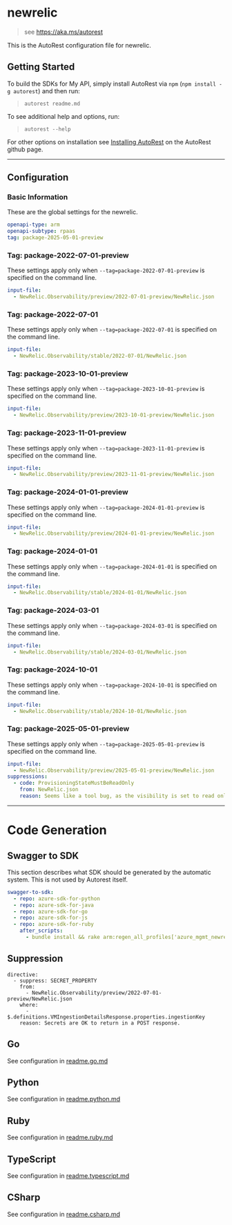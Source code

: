 # newrelic

> see https://aka.ms/autorest

This is the AutoRest configuration file for newrelic.

## Getting Started

To build the SDKs for My API, simply install AutoRest via `npm` (`npm install -g autorest`) and then run:

> `autorest readme.md`

To see additional help and options, run:

> `autorest --help`

For other options on installation see [Installing AutoRest](https://aka.ms/autorest/install) on the AutoRest github page.

---

## Configuration

### Basic Information

These are the global settings for the newrelic.

```yaml
openapi-type: arm
openapi-subtype: rpaas
tag: package-2025-05-01-preview
```

### Tag: package-2022-07-01-preview

These settings apply only when `--tag=package-2022-07-01-preview` is specified on the command line.

```yaml $(tag) == 'package-2022-07-01-preview'
input-file:
  - NewRelic.Observability/preview/2022-07-01-preview/NewRelic.json
```

### Tag: package-2022-07-01

These settings apply only when `--tag=package-2022-07-01` is specified on the command line.

```yaml $(tag) == 'package-2022-07-01'
input-file:
  - NewRelic.Observability/stable/2022-07-01/NewRelic.json
```

### Tag: package-2023-10-01-preview

These settings apply only when `--tag=package-2023-10-01-preview` is specified on the command line.

```yaml $(tag) == 'package-2023-10-01-preview'
input-file:
  - NewRelic.Observability/preview/2023-10-01-preview/NewRelic.json
```

### Tag: package-2023-11-01-preview

These settings apply only when `--tag=package-2023-11-01-preview` is specified on the command line.

```yaml $(tag) == 'package-2023-11-01-preview'
input-file:
  - NewRelic.Observability/preview/2023-11-01-preview/NewRelic.json
```

### Tag: package-2024-01-01-preview

These settings apply only when `--tag=package-2024-01-01-preview` is specified on the command line.

```yaml $(tag) == 'package-2024-01-01-preview'
input-file:
  - NewRelic.Observability/preview/2024-01-01-preview/NewRelic.json
```

### Tag: package-2024-01-01

These settings apply only when `--tag=package-2024-01-01` is specified on the command line.

```yaml $(tag) == 'package-2024-01-01'
input-file:
  - NewRelic.Observability/stable/2024-01-01/NewRelic.json
```

### Tag: package-2024-03-01

These settings apply only when `--tag=package-2024-03-01` is specified on the command line.

```yaml $(tag) == 'package-2024-03-01'
input-file:
  - NewRelic.Observability/stable/2024-03-01/NewRelic.json
```

### Tag: package-2024-10-01

These settings apply only when `--tag=package-2024-10-01` is specified on the command line.

```yaml $(tag) == 'package-2024-10-01'
input-file:
  - NewRelic.Observability/stable/2024-10-01/NewRelic.json
```

### Tag: package-2025-05-01-preview

These settings apply only when `--tag=package-2025-05-01-preview` is specified on the command line.
 
```yaml $(tag) == 'package-2025-05-01-preview'
input-file:
  - NewRelic.Observability/preview/2025-05-01-preview/NewRelic.json
suppressions:
  - code: ProvisioningStateMustBeReadOnly
    from: NewRelic.json
    reason: Seems like a tool bug, as the visibility is set to read only in definition of ProvisioningState.
```

---

# Code Generation

## Swagger to SDK

This section describes what SDK should be generated by the automatic system.
This is not used by Autorest itself.

```yaml $(swagger-to-sdk)
swagger-to-sdk:
  - repo: azure-sdk-for-python
  - repo: azure-sdk-for-java
  - repo: azure-sdk-for-go
  - repo: azure-sdk-for-js
  - repo: azure-sdk-for-ruby
    after_scripts:
      - bundle install && rake arm:regen_all_profiles['azure_mgmt_newrelic']
```
## Suppression
```
directive:
  - suppress: SECRET_PROPERTY
    from:
      - NewRelic.Observability/preview/2022-07-01-preview/NewRelic.json
    where:
      - $.definitions.VMIngestionDetailsResponse.properties.ingestionKey
    reason: Secrets are OK to return in a POST response.
```


## Go

See configuration in [readme.go.md](./readme.go.md)

## Python

See configuration in [readme.python.md](./readme.python.md)

## Ruby

See configuration in [readme.ruby.md](./readme.ruby.md)

## TypeScript

See configuration in [readme.typescript.md](./readme.typescript.md)

## CSharp

See configuration in [readme.csharp.md](./readme.csharp.md)
